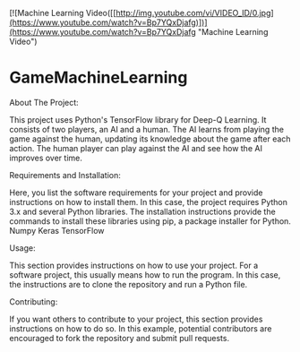[![Machine Learning Video([[http://img.youtube.com/vi/VIDEO_ID/0.jpg](https://www.youtube.com/watch?v=Bp7YQxDjafg)])](https://www.youtube.com/watch?v=Bp7YQxDjafg "Machine Learning Video")


# GameMachineLearning
About The Project:

This project uses Python's TensorFlow library for Deep-Q Learning. It consists of two players, an AI and a human. The AI learns from playing the game against the human, updating its knowledge about the game after each action. The human player can play against the AI and see how the AI improves over time.

Requirements and Installation:

Here, you list the software requirements for your project and provide instructions on how to install them. In this case, the project requires Python 3.x and several Python libraries. The installation instructions provide the commands to install these libraries using pip, a package installer for Python.
Numpy
Keras
TensorFlow

Usage: 

This section provides instructions on how to use your project. For a software project, this usually means how to run the program. In this case, the instructions are to clone the repository and run a Python file.

Contributing:

If you want others to contribute to your project, this section provides instructions on how to do so. In this example, potential contributors are encouraged to fork the repository and submit pull requests.

